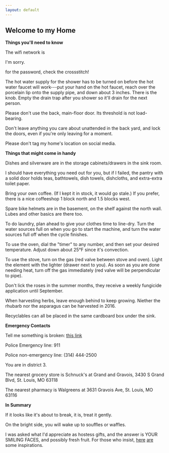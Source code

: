 ```yaml
---
layout: default
---
```

## Welcome to my Home

**Things you'll need to know**
 
 
 The wifi network is 
 
 I'm sorry.
 
 for the password, check the crossstitch! 
 
 
 

 
 The hot water supply for the shower has to be turned on before the hot water faucet will work---put your hand on the hot faucet, reach over the porcelain lip onto the supply pipe, and down about 3 inches. There is the knob. Empty the drain trap after you shower so it'll drain for the next person.
 
 
 Please don't use the back, main-floor door. Its threshold is not load-bearing.
 
 Don't leave anything you care about unattended in the back yard, and lock the doors, even if you're only leaving for a moment.
 
 Please don't tag my home's location on social media.
 
 
 **Things that might come in handy**
 
 Dishes and silverware are in the storage cabinets/drawers in the sink room.
 
 I should have everything you need out for you, but if I failed, the pantry with a solid door holds teas, bathtowels, dish towels, dishcloths, and extra-extra toilet paper.
 
 Bring your own coffee. (If I kept it in stock, it would go stale.) If you prefer, there is a nice coffeeshop 1 block north and 1.5 blocks west.
 
 Spare bike helmets are in the basement, on the shelf against the north wall. Lubes and other basics are there too.
 
 To do laundry, plan ahead to give your clothes time to line-dry. Turn the water sources full on when you go to start the machine, and turn the water sources full off when the cycle finishes. 
 
 To use the oven, dial the "timer" to any number, and then set your desired temperature. Adjust down about 25°F since it's convection.
 
 To use the stove, turn on the gas (red valve between stove and oven). Light the element with the lighter (drawer next to you). As soon as you are done needing heat, turn off the gas immediately (red valve will be perpendicular to pipe).
 
 Don't lick the roses in the summer months, they receive a weekly fungicide application until September.
 
 When harvesting herbs, leave enough behind to keep growing. Niether the rhubarb nor the asparagus can be harvested in 2016.
 
 Recyclables can all be placed in the same cardboard box under the sink.
 
 **Emergency Contacts**
 
 Tell me something is broken: [this link][]
 
 Police Emergency line: 911
 
 Police non-emergency line: (314) 444-2500
 
 You are in district 3. 
 
 The nearest grocery store is Schnuck's at Grand and Gravois, 3430 S Grand Blvd, St. Louis, MO 63118
 
 The nearest pharmacy is Walgreens at 3631 Gravois Ave, St. Louis, MO 63116

 **In Summary**
 
 If it looks like it's about to break, it is, treat it gently.
 
 On the bright side, you will wake up to souffles or waffles.
 
 I was asked what I'd appreciate as hostess gifts, and the answer is YOUR SMILING FACES, and possibly fresh fruit. For those who insist, [here][] [are][] some inspirations. 
 
 [here]:http://www.tenthousandvillages.com/giftregistry/view/index/id/49c4b4a5f36016e45ed601c6b34aa747/
 [are]: https://amzn.com/w/2KJZWT9JK8PH2 
 [this link]: https://docs.google.com/forms/d/e/1FAIpQLSeYO4KfC5Cr-x-NKGqH17v_iW3kIbaB0KmW0yviuFAyFr7YWg/viewform
